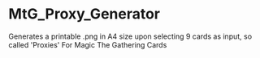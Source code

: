 # MtG_Proxy_Generator
Generates a printable .png in A4 size upon selecting 9 cards as input, so called 'Proxies' For Magic The Gathering Cards
